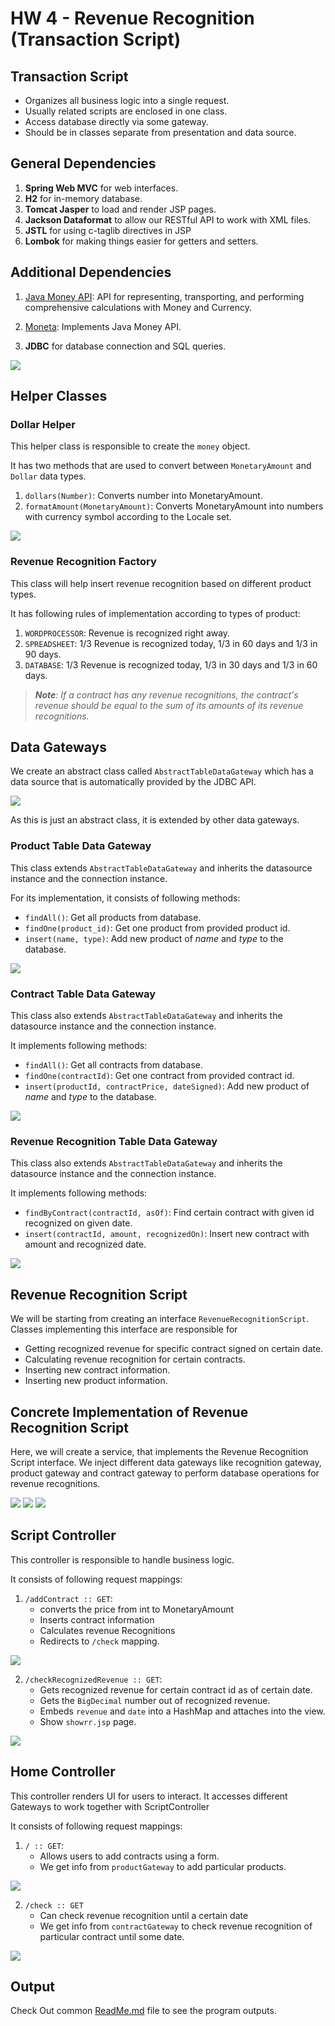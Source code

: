 # HW 4 - Revenue Recognition (Transaction Script)

## Transaction Script
* Organizes all business logic into a single request.
* Usually related scripts are enclosed in one class.
* Access database directly via some gateway.
* Should be in classes separate from presentation and data source.

## General Dependencies
1. **Spring Web MVC** for web interfaces.
2. **H2** for in-memory database.
3. **Tomcat Jasper** to load and render JSP pages.
4. **Jackson Dataformat** to allow our RESTful API to work with XML files.
5. **JSTL** for using c-taglib directives in JSP
6. **Lombok** for making things easier for getters and setters.

## Additional Dependencies
1. [Java Money API](https://mvnrepository.com/artifact/org.javamoney/moneta): API for representing, transporting, and performing
   comprehensive calculations with Money and Currency.
   
2. [Moneta](https://mvnrepository.com/artifact/org.javamoney/moneta): Implements Java Money API.

3. **JDBC** for database connection and SQL queries.

![](img/pom.png)

## Helper Classes
### Dollar Helper
This helper class is responsible to create the `money` object.

It has two methods that are used to convert between `MonetaryAmount` and `Dollar` data types.

1. `dollars(Number)`: Converts number into MonetaryAmount.
2. `formatAmount(MonetaryAmount)`: Converts MonetaryAmount into numbers with currency symbol according to the Locale set.

![](img/dollarHelper.png)

### Revenue Recognition Factory
This class will help insert revenue recognition based on different product types.

It has following rules of implementation according to types of product:

1. `WORDPROCESSOR`: Revenue is recognized right away.
2. `SPREADSHEET`: 1/3 Revenue is recognized today, 1/3 in 60 days and 1/3 in 90 days.
3. `DATABASE`: 1/3 Revenue is recognized today, 1/3 in 30 days and 1/3 in 60 days.

>_**Note**: If a contract has any revenue recognitions, the contract's revenue should be equal
> to the sum of its amounts of its revenue recognitions._ 

## Data Gateways
We create an abstract class called `AbstractTableDataGateway` which has a data source that is automatically provided by
the JDBC API.

![](img/abstract.png)

As this is just an abstract class, it is extended by other data gateways.

### Product Table Data Gateway
This class extends `AbstractTableDataGateway` and inherits the datasource instance and the connection instance.

For its implementation, it consists of following methods:

* `findAll()`: Get all products from database.
* `findOne(product_id)`: Get one product from provided product id.
* `insert(name, type)`: Add new product of *name* and *type* to the database.

![](img/productTDG.png)

### Contract Table Data Gateway
This class also extends `AbstractTableDataGateway` and inherits the datasource instance and the connection instance.

It implements following methods:

* `findAll()`: Get all contracts from database.
* `findOne(contractId)`: Get one contract from provided contract id.
* `insert(productId, contractPrice, dateSigned)`: Add new product of *name* and *type* to the database.

![](img/contractTDG.png)

### Revenue Recognition Table Data Gateway
This class also extends `AbstractTableDataGateway` and inherits the datasource instance and the connection instance.

It implements following methods:
* `findByContract(contractId, asOf)`: Find certain contract with given id recognized on given date.
* `insert(contractId, amount, recognizedOn)`: Insert new contract with amount and recognized date.

![](img/rrTDG.png)

## Revenue Recognition Script
We will be starting from creating an interface `RevenueRecognitionScript`. Classes implementing this interface are
responsible for
- Getting recognized revenue for specific contract signed on certain date.
- Calculating revenue recognition for certain contracts.
- Inserting new contract information.
- Inserting new product information.

## Concrete Implementation of Revenue Recognition Script
Here, we will create a service, that implements the Revenue Recognition Script interface.
We inject different data gateways like recognition gateway, product gateway and contract gateway to perform
database operations for revenue recognitions.

![](img/rr.png)
![](img/calculateRR.png)
![](img/insertProductContract.png)

## Script Controller
This controller is responsible to handle business logic. 

It consists of following request mappings:
1. `/addContract :: GET`:
    * converts the price from int to MonetaryAmount
    * Inserts contract information
    * Calculates revenue Recognitions
    * Redirects to `/check` mapping.
   
![](img/addContract.png)
    
2. `/checkRecognizedRevenue :: GET`:
    * Gets recognized revenue for certain contract id as of certain date.
    * Gets the `BigDecimal` number out of recognized revenue.
    * Embeds `revenue` and `date` into a HashMap and attaches into the view.
    * Show `showrr.jsp` page.

![](img/checkRR.png)

## Home Controller
This controller renders UI for users to interact. It accesses different Gateways to work together with 
ScriptController

It consists of following request mappings:
1. `/ :: GET`:
    * Allows users to add contracts using a form.
    * We get info from `productGateway` to add particular products.
   
![](img/home.png)
    
2. `/check :: GET`
    * Can check revenue recognition until a certain date
    * We get info from `contractGateway` to check revenue recognition of particular contract until some date.
    
![](img/check.png)

## Output
Check Out common [ReadMe.md](https://github.com/Suyogyart/SAD-2021/tree/master/HW4) file to see the program outputs.


